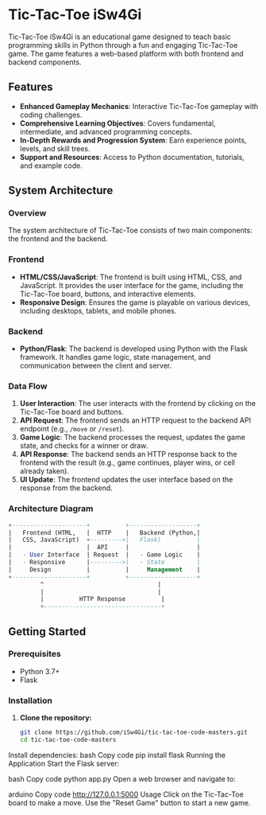 # Tic-Tac-Toe iSw4Gi

Tic-Tac-Toe iSw4Gi is an educational game designed to teach basic programming skills in Python through a fun and engaging Tic-Tac-Toe game. The game features a web-based platform with both frontend and backend components.

## Features

- **Enhanced Gameplay Mechanics**: Interactive Tic-Tac-Toe gameplay with coding challenges.
- **Comprehensive Learning Objectives**: Covers fundamental, intermediate, and advanced programming concepts.
- **In-Depth Rewards and Progression System**: Earn experience points, levels, and skill trees.
- **Support and Resources**: Access to Python documentation, tutorials, and example code.

## System Architecture

### Overview

The system architecture of Tic-Tac-Toe consists of two main components: the frontend and the backend.

### Frontend

- **HTML/CSS/JavaScript**: The frontend is built using HTML, CSS, and JavaScript. It provides the user interface for the game, including the Tic-Tac-Toe board, buttons, and interactive elements.
- **Responsive Design**: Ensures the game is playable on various devices, including desktops, tablets, and mobile phones.

### Backend

- **Python/Flask**: The backend is developed using Python with the Flask framework. It handles game logic, state management, and communication between the client and server.

### Data Flow

1. **User Interaction**: The user interacts with the frontend by clicking on the Tic-Tac-Toe board and buttons.
2. **API Request**: The frontend sends an HTTP request to the backend API endpoint (e.g., `/move` or `/reset`).
3. **Game Logic**: The backend processes the request, updates the game state, and checks for a winner or draw.
4. **API Response**: The backend sends an HTTP response back to the frontend with the result (e.g., game continues, player wins, or cell already taken).
5. **UI Update**: The frontend updates the user interface based on the response from the backend.

### Architecture Diagram
```sql
+---------------------+          +-------------------+
|   Frontend (HTML,   |  HTTP    |   Backend (Python,|
|   CSS, JavaScript)  +--------->|   Flask)          |
|                     |  API     |                   |
|   - User Interface  | Request  |   - Game Logic    |
|   - Responsive      |--------->|   - State         |
|     Design          |          |     Management    |
+---------------------+          +-------------------+
         ^                                |
         |                                |
         |          HTTP Response          |
         +---------------------------------+
```


## Getting Started

### Prerequisites

- Python 3.7+
- Flask

### Installation

1. **Clone the repository:**
   ```bash
   git clone https://github.com/iSw4Gi/tic-tac-toe-code-masters.git
   cd tic-tac-toe-code-masters
Install dependencies:
bash
Copy code
pip install flask
Running the Application
Start the Flask server:

bash
Copy code
python app.py
Open a web browser and navigate to:

arduino
Copy code
http://127.0.0.1:5000
Usage
Click on the Tic-Tac-Toe board to make a move.
Use the "Reset Game" button to start a new game.